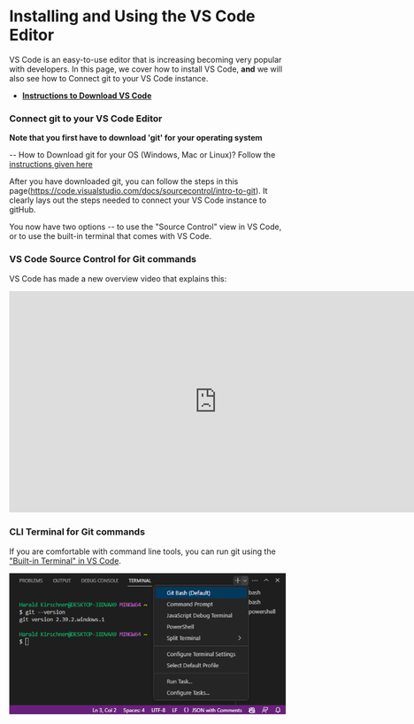

# Installing and Using the VS Code Editor

VS Code is an easy-to-use editor that is increasing becoming very popular with developers. In this page, we cover how to install VS Code,
**and** we will also see how to Connect git to your VS Code instance.

- **[Instructions to Download VS Code](https://code.visualstudio.com/)**


### Connect git to your VS Code Editor


**Note that you first have to download 'git' for your operating system**

-- How to Download git for your OS (Windows, Mac or Linux)?
    Follow the [instructions given here](https://git-scm.com/downloads)


After you have downloaded git, you can follow the steps in this page(https://code.visualstudio.com/docs/sourcecontrol/intro-to-git). It clearly lays out the steps needed to connect your VS Code instance to gitHub.

You now have two options -- to use the "Source Control" view in VS Code, or to use the built-in terminal that comes with VS Code.

### VS Code Source Control for Git commands

VS Code has made a new overview video that explains this: 

<iframe width="750" height="400" src="https://www.youtube.com/embed/i_23KUAEtUM" title="Using Git with Visual Studio Code (Official Beginner Tutorial)" frameborder="0" allow="accelerometer; autoplay; clipboard-write; encrypted-media; gyroscope; picture-in-picture; web-share" allowfullscreen>

</iframe>

### CLI Terminal for Git commands
If you are comfortable with command line tools, you can run git using the ["Built-in Terminal" in VS Code](https://code.visualstudio.com/docs/sourcecontrol/intro-to-git#_using-git-in-the-builtin-terminal).

<img src="../img/git-bash.png" width="500">

